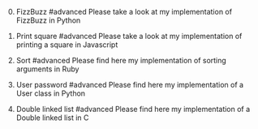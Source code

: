 0. FizzBuzz
#advanced
Please take a look at my implementation of FizzBuzz in Python

1. Print square
#advanced
Please take a look at my implementation of printing a square in Javascript

2. Sort
#advanced
Please find here my implementation of sorting arguments in Ruby

3. User password
#advanced
Please find here my implementation of a User class in Python

4. Double linked list
#advanced
Please find here my implementation of a Double linked list in C

